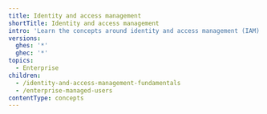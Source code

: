 ```yaml
---
title: Identity and access management
shortTitle: Identity and access management
intro: 'Learn the concepts around identity and access management (IAM) for {% data variables.location.product_location %}, including authentication, authorization, {% ifversion ghec %}Enterprise Managed Users, {% endif %}and user management.'
versions:
  ghes: '*'
  ghec: '*'
topics:
  - Enterprise
children:
  - /identity-and-access-management-fundamentals
  - /enterprise-managed-users
contentType: concepts
---
```

